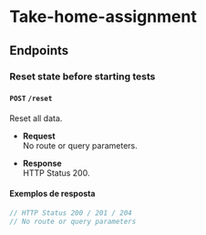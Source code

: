 # Take-home-assignment

## **Endpoints**

### **Reset state before starting tests**

#### `POST` `/reset`

Reset all data.

-   **Request**  
    No route or query parameters.

-   **Response**  
    HTTP Status 200.  

#### **Exemplos de resposta**

```javascript
// HTTP Status 200 / 201 / 204
// No route or query parameters
```